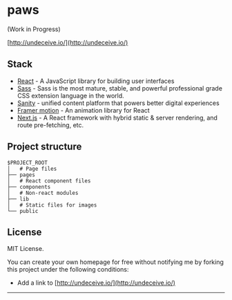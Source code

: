 # paws
(Work in Progress)

[http://undeceive.io/](http://undeceive.io/)

## Stack

- [React](https://reactjs.org/) - A JavaScript library for building user interfaces
- [Sass](https://sass-lang.com/) - Sass is the most mature, stable, and powerful professional grade CSS extension language in the world. 
- [Sanity](https://www.sanity.io/) - unified content platform that powers better digital experiences
- [Framer motion](https://www.framer.com/motion/) - An animation library for React
- [Next.js](https://nextjs.org/) - A React framework with hybrid static & server rendering, and route pre-fetching, etc.


## Project structure

```
$PROJECT_ROOT
│   # Page files
├── pages
│   # React component files
├── components
│   # Non-react modules
├── lib
│   # Static files for images
└── public
```

## License

MIT License.

You can create your own homepage for free without notifying me by forking this project under the following conditions:

- Add a link to [http://undeceive.io/](http://undeceive.io/)

---
